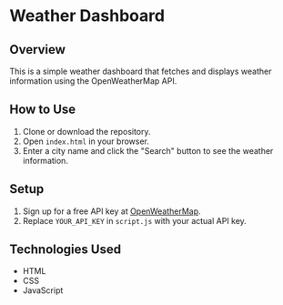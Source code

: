 # Weather Dashboard

## Overview

This is a simple weather dashboard that fetches and displays weather information using the OpenWeatherMap API.

## How to Use

1. Clone or download the repository.
2. Open `index.html` in your browser.
3. Enter a city name and click the "Search" button to see the weather information.

## Setup

1. Sign up for a free API key at [OpenWeatherMap](https://openweathermap.org/).
2. Replace `YOUR_API_KEY` in `script.js` with your actual API key.

## Technologies Used

- HTML
- CSS
- JavaScript

